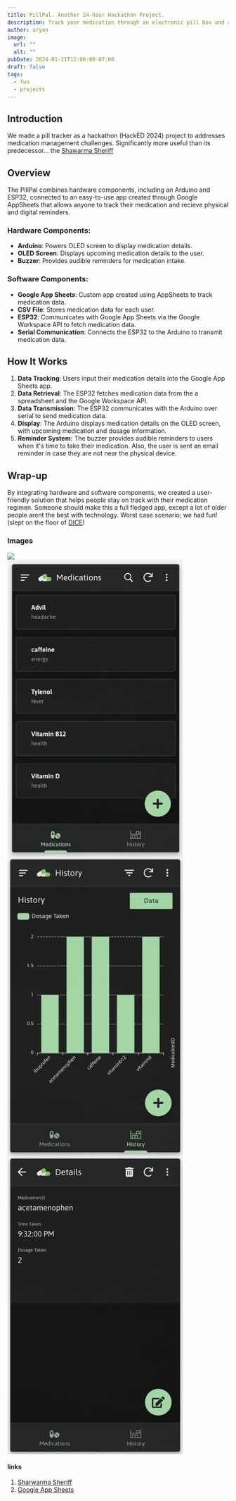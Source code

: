 ```yaml
---
title: PillPal. Another 24-hour Hackathon Project.
description: Track your medication through an electronic pill box and and app!
author: aryan
image:
  url: ""
  alt: ""
pubDate: 2024-01-21T12:00:00-07:00
draft: false
tags:
  - fun
  - projects
---
```


## Introduction
We made a pill tracker as a hackathon (HackED 2024) project to addresses medication management challenges. Significantly more useful than its predecessor... the [Shawarma Sheriff](/projects/shawarma-sheriff)

## Overview
The PillPal combines hardware components, including an Arduino and ESP32, connected to an easy-to-use app created through Google AppSheets that allows anyone to track their medication and recieve physical and digital reminders.

### Hardware Components:
- **Arduino**: Powers OLED screen to display medication details.
- **OLED Screen**: Displays upcoming medication details to the user.
- **Buzzer**: Provides audible reminders for medication intake.

### Software Components:
- **Google App Sheets**: Custom app created using AppSheets to track medication data.
- **CSV File**: Stores medication data for each user.
- **ESP32**: Communicates with Google App Sheets via the Google Workspace API to fetch medication data.
- **Serial Communication**: Connects the ESP32 to the Arduino to transmit medication data.

## How It Works
1. **Data Tracking**: Users input their medication details into the Google App Sheets app.
2. **Data Retrieval**: The ESP32 fetches medication data from the a spreadsheet and the Google Workspace API.
3. **Data Transmission**: The ESP32 communicates with the Arduino over serial to send medication data.
4. **Display**: The Arduino displays medication details on the OLED screen, with upcoming medication and dosage information.
5. **Reminder System**: The buzzer provides audible reminders to users when it's time to take their medication. Also, the user is sent an email reminder in case they are not near the physical device.

## Wrap-up
 By integrating hardware and software components, we created a user-friendly solution that helps people stay on track with their medication regimen. Someone should make this a full fledged app, except a lot of older people arent the best with technology. Worst case scenario; we had fun! (slept on the floor of [DICE](https://www.google.com/maps/@53.5280148,-113.5306694,3a,37.5y,72.6h,95.9t/data=!3m7!1e1!3m5!1sdWtAn9SwlzMik_5vcDF_7A!2e0!6shttps:%2F%2Fstreetviewpixels-pa.googleapis.com%2Fv1%2Fthumbnail%3Fpanoid%3DdWtAn9SwlzMik_5vcDF_7A%26cb_client%3Dmaps_sv.share%26w%3D900%26h%3D600%26yaw%3D72.5960588602471%26pitch%3D-5.901346740917731%26thumbfov%3D90!7i16384!8i8192?coh=205410&entry=ttu))

### Images
<div style="display:flex; flex-wrap: wrap;" >
  <img src="/src/content/projects/pill-tracker/pillpal_hardware.avif" style="align-self:center" width="400">
  <img src="/src/content/projects/pill-tracker/medilist.webp" style="align-self:center" width="400">
    <img src="/src/content/projects/pill-tracker/tracking.webp" style="align-self:center" width="400">
  <img src="/src/content/projects/pill-tracker/trackingdetails.webp" style="align-self:center" width="400">
</div>

#### links
1. [Sharwarma Sheriff](/projects/shawarma-sheriff)
2. [Google App Sheets](https://about.appsheet.com/home/)
